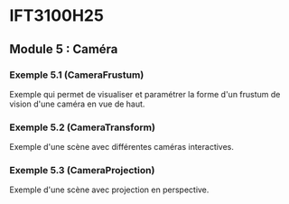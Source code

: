# IFT3100H25

## Module 5 : Caméra

### Exemple 5.1 (CameraFrustum)

Exemple qui permet de visualiser et paramétrer la forme d'un frustum de vision d'une caméra en vue de haut.

### Exemple 5.2 (CameraTransform)

Exemple d'une scène avec différentes caméras interactives.

### Exemple 5.3 (CameraProjection)

Exemple d'une scène avec projection en perspective.
